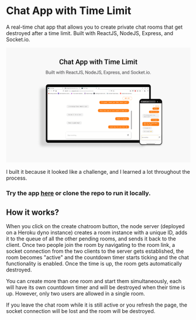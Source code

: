 # Chat App with Time Limit

A real-time chat app that allows you to create private chat rooms that get destroyed after a time limit.
Built with ReactJS, NodeJS, Express, and Socket.io.

![Chat App with Time Limit](chat-app.png)

I built it because it looked like a challenge, and I learned a lot throughout the process.

### Try the app [here](https://alaajerbi.com/chatrooms) or clone the repo to run it locally.

## How it works?

When you click on the create chatroom button, the node server (deployed on a Heroku dyno instance) creates a room instance with a unique ID, adds it to the queue of all the other pending rooms, and sends it back to the client. Once two people join the room by navigating to the room link, a socket connection from the two clients to the server gets established, the room becomes "active" and the countdown timer starts ticking and the chat functionality is enabled. Once the time is up, the room gets automatically destroyed.

You can create more than one room and start them simultaneously, each will have its own countdown timer and will be destroyed when their time is up. However, only two users are allowed in a single room.

If you leave the chat room while it is still active or you refresh the page, the socket connection will be lost and the room will be destroyed. 


